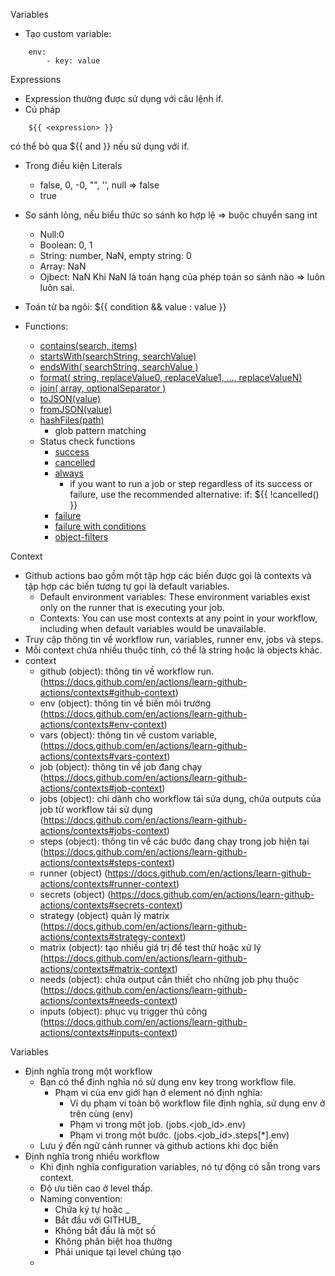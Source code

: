 Variables
- Tạo custom variable:
```
    env:
        - key: value        
```
Expressions
- Expression thường được sử dụng với câu lệnh if.
- Cú pháp
```
    ${{ <expression> }}
```
có thể bỏ qua ${{ and }} nếu sử dụng với if.
- Trong điều kiện Literals
    - false, 0, -0, "", '', null => false
    - true
- So sánh lỏng, nếu biểu thức so sánh ko hợp lệ => buộc chuyển sang int

    - Null:0 
    - Boolean: 0, 1
    - String: number, NaN, empty string: 0
    - Array: NaN
    - Ojbect: NaN
Khi NaN là toán hạng của phép toán so sánh nào => luôn luôn sai.
- Toán tử ba ngôi: ${{ condition && value : value }}
- Functions:
    - [contains(search, items)](https://docs.github.com/en/actions/learn-github-actions/expressions#contains)
    - [startsWith(searchString, searchValue)](https://docs.github.com/en/actions/learn-github-actions/expressions#startswith)
    - [endsWith( searchString, searchValue )](https://docs.github.com/en/actions/learn-github-actions/expressions#endswith)
    - [format( string, replaceValue0, replaceValue1, ..., replaceValueN)](https://docs.github.com/en/actions/learn-github-actions/expressions#format)
    - [join( array, optionalSeparator )](https://docs.github.com/en/actions/learn-github-actions/expressions#join)
    - [toJSON(value)](https://docs.github.com/en/actions/learn-github-actions/expressions#tojson)
    - [fromJSON(value)](https://docs.github.com/en/actions/learn-github-actions/expressions#fromjson)
    - [hashFiles(path)](https://docs.github.com/en/actions/learn-github-actions/expressions#hashfiles)
        - glob pattern matching 
    - Status check functions
        - [success](https://docs.github.com/en/actions/learn-github-actions/expressions#success)
        - [cancelled](https://docs.github.com/en/actions/learn-github-actions/expressions#cancelled)
        - [always](https://docs.github.com/en/actions/learn-github-actions/expressions#always)
            - if you want to run a job or step regardless of its success or failure, use the recommended alternative: if: ${{ !cancelled() }}
        - [failure](https://docs.github.com/en/actions/learn-github-actions/expressions#failure)
        - [failure with conditions](https://docs.github.com/en/actions/learn-github-actions/expressions#failure-with-conditions)
        - [object-filters](https://docs.github.com/en/actions/learn-github-actions/expressions#object-filters)

Context
- Github actions bao gồm một tập hợp các biến được gọi là contexts và tập hợp các biến tương tự gọi là default variables.
    - Default environment variables: These environment variables exist only on the runner that is executing your job. 
    - Contexts:  You can use most contexts at any point in your workflow, including when default variables would be unavailable. 
- Truy cập thông tin về workflow run, variables, runner env, jobs và steps.
- Mỗi context chứa nhiều thuộc tính, có thể là string hoặc là objects khác.
- context
    - github (object): thông tin về workflow run. (https://docs.github.com/en/actions/learn-github-actions/contexts#github-context)
    - env (object): thông tin về biến môi trường (https://docs.github.com/en/actions/learn-github-actions/contexts#env-context)
    - vars (object): thông tin về custom variable, (https://docs.github.com/en/actions/learn-github-actions/contexts#vars-context)
    - job (object): thông tin về job đang chạy (https://docs.github.com/en/actions/learn-github-actions/contexts#job-context)
    - jobs (object): chỉ dành cho workflow tái sửa dụng, chứa outputs của job từ workflow tái sử dụng (https://docs.github.com/en/actions/learn-github-actions/contexts#jobs-context)
    - steps (object): thông tin về các bước đang chạy trong job hiện tại (https://docs.github.com/en/actions/learn-github-actions/contexts#steps-context)
    - runner (object) (https://docs.github.com/en/actions/learn-github-actions/contexts#runner-context)
    - secrets (object) (https://docs.github.com/en/actions/learn-github-actions/contexts#secrets-context)
    - strategy (object) quản lý matrix (https://docs.github.com/en/actions/learn-github-actions/contexts#strategy-context)
    - matrix (object): tạo nhiều giá trị để test thử hoặc xử lý (https://docs.github.com/en/actions/learn-github-actions/contexts#matrix-context)
    - needs (object): chứa output cần thiết cho những job phụ thuộc (https://docs.github.com/en/actions/learn-github-actions/contexts#needs-context)
    - inputs (object): phục vụ trigger thủ công (https://docs.github.com/en/actions/learn-github-actions/contexts#inputs-context)

Variables
- Định nghĩa trong một workflow
    - Bạn có thể định nghĩa nó sử dụng env key trong workflow file. 
        - Phạm vi của env giới hạn ở element nó định nghĩa:
            - Ví dụ phạm vi toàn bộ workflow file định nghĩa, sử dụng env ở trên cùng (env)
            - Phạm vi trong một job. (jobs.<job_id>.env)
            - Phạm vi trong một bước. (jobs.<job_id>.steps[*].env)
    - Lưu ý đến ngữ cảnh runner và github actions khi đọc biến
- Định nghĩa trong nhiều workflow
    - Khi định nghĩa configuration variables, nó tự động có sẵn trong vars context.
    - Độ ưu tiên cao ở level thấp.
    - Naming convention:
        - Chứa ký tự hoặc _
        - Bắt đầu với GITHUB_ 
        - Không bắt đầu là một số
        - Không phân biệt hoa thường
        - Phải unique tại level chúng tạo    
    - 